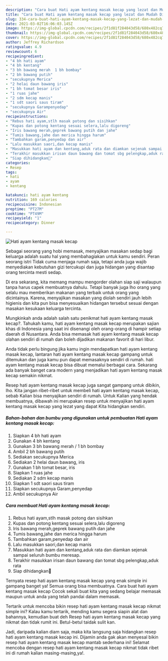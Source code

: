 ```yaml
---
description: "Cara buat Hati ayam kentang masak kecap yang lezat dan Mudah Dibuat"
title: "Cara buat Hati ayam kentang masak kecap yang lezat dan Mudah Dibuat"
slug: 334-cara-buat-hati-ayam-kentang-masak-kecap-yang-lezat-dan-mudah-dibuat
date: 2021-03-02T16:06:03.145Z
image: https://img-global.cpcdn.com/recipes/2f1d81f284043d58/680x482cq70/hati-ayam-kentang-masak-kecap-foto-resep-utama.jpg
thumbnail: https://img-global.cpcdn.com/recipes/2f1d81f284043d58/680x482cq70/hati-ayam-kentang-masak-kecap-foto-resep-utama.jpg
cover: https://img-global.cpcdn.com/recipes/2f1d81f284043d58/680x482cq70/hati-ayam-kentang-masak-kecap-foto-resep-utama.jpg
author: Jeffrey Richardson
ratingvalue: 4.9
reviewcount: 6
recipeingredient:
- "4 bh hati ayam"
- "4 bh kentang"
- "3 bh bawang merah  1 bh bombay"
- "2 bh bawang putih"
- "secukupnya Merica"
- "2 helai daun bawang iris"
- "1 bh tomat besar iris"
- "1 ruas jahe"
- "2 sdm kecap manis"
- "1 sdt saori saus tiram"
- "secukupnya Garampenyedap"
- "secukupnya Air"
recipeinstructions:
- "Rebus hati ayam,stlh masak potong dan sisihkan"
- "Kupas dan potong kentang sesuai selera,lalu digoreng"
- "Iris bawang merah,geprek bawang putih dan jahe"
- "Tumis bawang,jahe dan merica hingga harum"
- "Tambahkan garam,penyedap dan air"
- "Lalu masukkan saori,dan kecap manis"
- "Masukkan hati ayam dan kentang,aduk rata dan diamkan sejenak sampai seluruh bumbu meresap."
- "Terakhir masukkan irisan daun bawang dan tomat sbg pelengkap,aduk rata"
- "Siap dihidangkan🤗"
categories:
- Resep
tags:
- hati
- ayam
- kentang

katakunci: hati ayam kentang 
nutrition: 169 calories
recipecuisine: Indonesian
preptime: "PT27M"
cooktime: "PT49M"
recipeyield: "1"
recipecategory: Dinner

---
```



![Hati ayam kentang masak kecap](https://img-global.cpcdn.com/recipes/2f1d81f284043d58/680x482cq70/hati-ayam-kentang-masak-kecap-foto-resep-utama.jpg)

Sebagai seorang yang hobi memasak, menyajikan masakan sedap bagi keluarga adalah suatu hal yang membahagiakan untuk kamu sendiri. Peran seorang istri Tidak cuma menjaga rumah saja, tetapi anda juga wajib menyediakan kebutuhan gizi tercukupi dan juga hidangan yang disantap orang tercinta mesti sedap.

Di era  sekarang, kita memang mampu mengorder olahan siap saji walaupun tanpa harus capek membuatnya dahulu. Tetapi banyak juga lho orang yang selalu mau memberikan makanan yang terbaik untuk orang yang dicintainya. Karena, menyajikan masakan yang diolah sendiri jauh lebih higienis dan kita pun bisa menyesuaikan hidangan tersebut sesuai dengan masakan kesukaan keluarga tercinta. 



Mungkinkah anda adalah salah satu penikmat hati ayam kentang masak kecap?. Tahukah kamu, hati ayam kentang masak kecap merupakan sajian khas di Indonesia yang saat ini disenangi oleh orang-orang di hampir setiap daerah di Nusantara. Anda bisa memasak hati ayam kentang masak kecap olahan sendiri di rumah dan boleh dijadikan makanan favorit di hari libur.

Anda tidak perlu bingung jika kamu ingin mendapatkan hati ayam kentang masak kecap, lantaran hati ayam kentang masak kecap gampang untuk ditemukan dan juga kamu pun dapat memasaknya sendiri di rumah. hati ayam kentang masak kecap bisa dibuat memalui berbagai cara. Sekarang ada banyak banget cara modern yang menjadikan hati ayam kentang masak kecap semakin nikmat.

Resep hati ayam kentang masak kecap juga sangat gampang untuk dibikin, lho. Kita jangan ribet-ribet untuk membeli hati ayam kentang masak kecap, sebab Kalian bisa menyajikan sendiri di rumah. Untuk Kalian yang hendak membuatnya, dibawah ini merupakan resep untuk menyajikan hati ayam kentang masak kecap yang lezat yang dapat Kita hidangkan sendiri.

<!--inarticleads1-->

##### Bahan-bahan dan bumbu yang digunakan untuk pembuatan Hati ayam kentang masak kecap:

1. Siapkan 4 bh hati ayam
1. Gunakan 4 bh kentang
1. Gunakan 3 bh bawang merah / 1 bh bombay
1. Ambil 2 bh bawang putih
1. Sediakan secukupnya Merica
1. Sediakan 2 helai daun bawang, iris
1. Gunakan 1 bh tomat besar, iris
1. Siapkan 1 ruas jahe
1. Sediakan 2 sdm kecap manis
1. Siapkan 1 sdt saori saus tiram
1. Siapkan secukupnya Garam,penyedap
1. Ambil secukupnya Air




<!--inarticleads2-->

##### Cara membuat Hati ayam kentang masak kecap:

1. Rebus hati ayam,stlh masak potong dan sisihkan
1. Kupas dan potong kentang sesuai selera,lalu digoreng
1. Iris bawang merah,geprek bawang putih dan jahe
1. Tumis bawang,jahe dan merica hingga harum
1. Tambahkan garam,penyedap dan air
1. Lalu masukkan saori,dan kecap manis
1. Masukkan hati ayam dan kentang,aduk rata dan diamkan sejenak sampai seluruh bumbu meresap.
1. Terakhir masukkan irisan daun bawang dan tomat sbg pelengkap,aduk rata
1. Siap dihidangkan🤗




Ternyata resep hati ayam kentang masak kecap yang enak simple ini gampang banget ya! Semua orang bisa membuatnya. Cara buat hati ayam kentang masak kecap Cocok sekali buat kita yang sedang belajar memasak maupun untuk anda yang telah pandai dalam memasak.

Tertarik untuk mencoba bikin resep hati ayam kentang masak kecap nikmat simple ini? Kalau kamu tertarik, mending kamu segera siapin alat dan bahannya, kemudian buat deh Resep hati ayam kentang masak kecap yang nikmat dan tidak rumit ini. Betul-betul taidak sulit kan. 

Jadi, daripada kalian diam saja, maka kita langsung saja hidangkan resep hati ayam kentang masak kecap ini. Dijamin anda gak akan menyesal bikin resep hati ayam kentang masak kecap mantab sederhana ini! Selamat mencoba dengan resep hati ayam kentang masak kecap nikmat tidak ribet ini di rumah kalian masing-masing,ya!.

